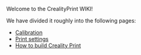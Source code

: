 Welcome to the CrealityPrint WIKI!

We have divided it roughly into the following pages:

* [Calibration](wiki/Calibration)
* [Print settings](wiki/Print-settings)
* [How to build Creality Print](wiki/How-to-build)
